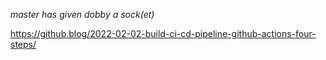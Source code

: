 *master has given dobby a sock(et)*

https://github.blog/2022-02-02-build-ci-cd-pipeline-github-actions-four-steps/
